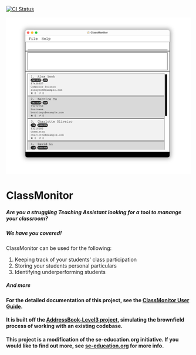 [![CI Status](https://github.com/AY2324S2-CS2103T-F13-4/tp/workflows/Java%20CI/badge.svg)](https://github.com/AY2324S2-CS2103T-F13-4/tp/actions)

![Ui](docs/images/Ui.png)

# **ClassMonitor** <br>

##### Are you a struggling Teaching Assistant looking for a tool to manange your classroom?

##### We have you covered!

ClassMonitor can be used for the following: <br>
1) Keeping track of your students' class participation
2) Storing your students personal particulars
3) Identifying underperforming students

##### _And more_

#### For the detailed documentation of this project, see the **[ClassMonitor User Guide](https://ay2324s2-cs2103t-f13-4.github.io/tp/UserGuide.html)**.
#### It is built off the [AddressBook-Level3 project](https://github.com/nus-cs2103-AY2324S2/tp), simulating the brownfield process of working with an existing codebase.
#### This project is a modification of **the se-education.org** initiative. If you would like to find out more, see [se-education.org](https://se-education.org#https://se-education.org/#contributing) for more info.
